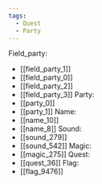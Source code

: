 ```yaml
---
tags:
  - Quest
  - Party
---
```

Field_party:
- [[field_party_1]]
- [[field_party_0]]
- [[field_party_2]]
- [[field_party_3]]
Party:
- [[party_0]]
- [[party_1]]
Name:
- [[name_10]]
- [[name_8]]
Sound:
- [[sound_279]]
- [[sound_542]]
Magic:
- [[magic_275]]
Quest:
- [[quest_36]]
Flag:
- [[flag_9476]]
